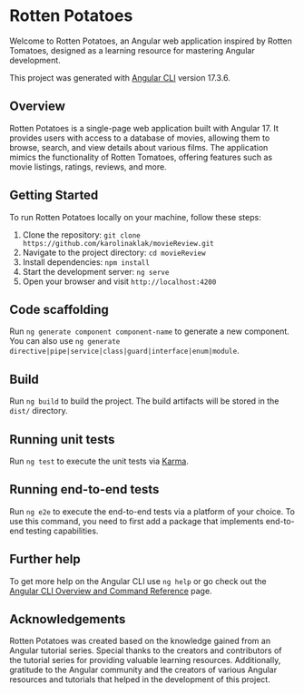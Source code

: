 # Rotten Potatoes

Welcome to Rotten Potatoes, an Angular web application inspired by Rotten Tomatoes, designed as a learning resource for mastering Angular development.

This project was generated with [Angular CLI](https://github.com/angular/angular-cli) version 17.3.6.

## Overview

Rotten Potatoes is a single-page web application built with Angular 17. It provides users with access to a database of movies, allowing them to browse, search, and view details about various films. The application mimics the functionality of Rotten Tomatoes, offering features such as movie listings, ratings, reviews, and more.


## Getting Started

To run Rotten Potatoes locally on your machine, follow these steps:

1. Clone the repository: `git clone https://github.com/karolinaklak/movieReview.git`
2. Navigate to the project directory: `cd movieReview`
3. Install dependencies: `npm install`
4. Start the development server: `ng serve`
5. Open your browser and visit `http://localhost:4200`

## Code scaffolding

Run `ng generate component component-name` to generate a new component. You can also use `ng generate directive|pipe|service|class|guard|interface|enum|module`.

## Build

Run `ng build` to build the project. The build artifacts will be stored in the `dist/` directory.

## Running unit tests

Run `ng test` to execute the unit tests via [Karma](https://karma-runner.github.io).

## Running end-to-end tests

Run `ng e2e` to execute the end-to-end tests via a platform of your choice. To use this command, you need to first add a package that implements end-to-end testing capabilities.

## Further help

To get more help on the Angular CLI use `ng help` or go check out the [Angular CLI Overview and Command Reference](https://angular.io/cli) page.

## Acknowledgements

Rotten Potatoes was created based on the knowledge gained from an Angular tutorial series. Special thanks to the creators and contributors of the tutorial series for providing valuable learning resources. Additionally, gratitude to the Angular community and the creators of various Angular resources and tutorials that helped in the development of this project.
